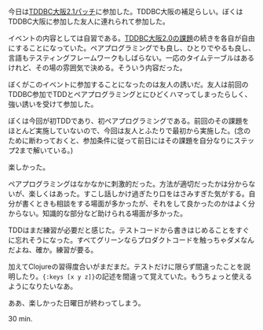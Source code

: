 今日は[TDDBC大阪2.1パッチ](http://atnd.org/events/30088)に参加した。TDDBC大阪の補足らしい。ぼくはTDDBC大阪に参加した友人に連れられて参加した。

イベントの内容としては自習である。[TDDBC大阪2.0の課題](http://devtesting.jp/tddbc/?TDDBC%E5%A4%A7%E9%98%AA2.0%2F%E8%AA%B2%E9%A1%8C)の続きを各自が自由にすることになっていた。ペアプログラミングでも良し、ひとりでやるも良し、言語もテスティングフレームワークもしばらない。一応のタイムテーブルはあるけれど、その場の雰囲気で決める。そういう内容だった。

ぼくがこのイベントに参加することになったのは友人の誘いだ。友人は前回のTDDBC参加でTDDとペアプログラミングとにひどくハマってしまったらしく、強い誘いを受けて参加した。

ぼくは今回が初TDDであり、初ペアプログラミングである。前回のその課題をほとんど実施していないので、今回は友人とふたりで最初から実施した。(念のために断わっておくと、参加条件に従って前日にはその課題を自分なりにステップ2まで解いている。)

楽しかった。

ペアプログラミングはなかなかに刺激的だった。方法が適切だったかは分からないが、楽しくはあった。すこし話しかけ過ぎたり口をはさみすぎた気がする。自分が書くときも相談をする場面が多かったが、それをして良かったのかはよく分からない。知識的な部分など助けられる場面が多かった。

TDDはまだ練習が必要だと感じた。テストコードから書きはじめることをすぐに忘れそうになった。すべてグリーンならプロダクトコードを触っちゃダメなんだよね、確か。練習が要る。

加えてClojureの習得度合いがまだまだ。テストだけに限らず間違ったことを説明したり。`{:keys [x y z]}`の記述を間違って覚えていた。もうちょっと使えるようになりたいなあ。

ああ、楽しかった日曜日が終わってしまう。

30 min.
